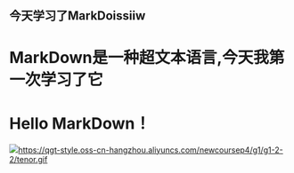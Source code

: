 ## 今天学习了MarkDoissiiw
# MarkDown是一种超文本语言,今天我第一次学习了它
# Hello MarkDown！

![](图片的url)https://qgt-style.oss-cn-hangzhou.aliyuncs.com/newcoursep4/g1/g1-2-2/tenor.gif
 
